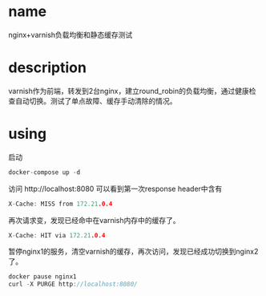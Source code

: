 # name
nginx+varnish负载均衡和静态缓存测试

# description
varnish作为前端，转发到2台nginx，建立round_robin的负载均衡，通过健康检查自动切换。测试了单点故障、缓存手动清除的情况。 

# using
启动
```c 
docker-compose up -d
```
访问 http://localhost:8080 可以看到第一次response header中含有
```c
X-Cache: MISS from 172.21.0.4
```
再次请求变，发现已经命中在varnish内存中的缓存了。
```c
X-Cache: HIT via 172.21.0.4
```

暂停nginx1的服务，清空varnish的缓存，再次访问，发现已经成功切换到nginx2了。
```c
docker pause nginx1
curl -X PURGE http://localhost:8080/
```